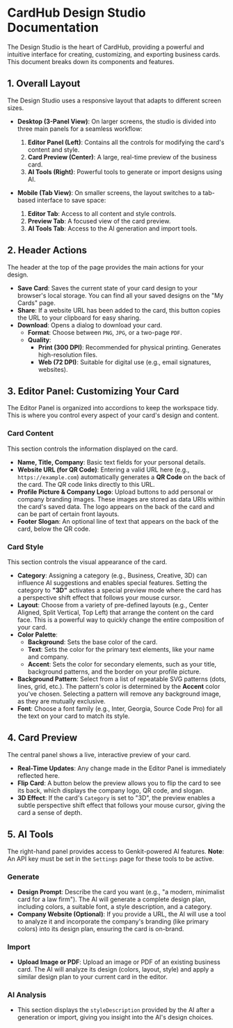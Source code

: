 # CardHub Design Studio Documentation

The Design Studio is the heart of CardHub, providing a powerful and intuitive interface for creating, customizing, and exporting business cards. This document breaks down its components and features.

## 1. Overall Layout

The Design Studio uses a responsive layout that adapts to different screen sizes.

-   **Desktop (3-Panel View)**: On larger screens, the studio is divided into three main panels for a seamless workflow:
    1.  **Editor Panel (Left)**: Contains all the controls for modifying the card's content and style.
    2.  **Card Preview (Center)**: A large, real-time preview of the business card.
    3.  **AI Tools (Right)**: Powerful tools to generate or import designs using AI.

-   **Mobile (Tab View)**: On smaller screens, the layout switches to a tab-based interface to save space:
    1.  **Editor Tab**: Access to all content and style controls.
    2.  **Preview Tab**: A focused view of the card preview.
    3.  **AI Tools Tab**: Access to the AI generation and import tools.

## 2. Header Actions

The header at the top of the page provides the main actions for your design.

-   **Save Card**: Saves the current state of your card design to your browser's local storage. You can find all your saved designs on the "My Cards" page.
-   **Share**: If a website URL has been added to the card, this button copies the URL to your clipboard for easy sharing.
-   **Download**: Opens a dialog to download your card.
    -   **Format**: Choose between `PNG`, `JPG`, or a two-page `PDF`.
    -   **Quality**:
        -   **Print (300 DPI)**: Recommended for physical printing. Generates high-resolution files.
        -   **Web (72 DPI)**: Suitable for digital use (e.g., email signatures, websites).

## 3. Editor Panel: Customizing Your Card

The Editor Panel is organized into accordions to keep the workspace tidy. This is where you control every aspect of your card's design and content.

### Card Content

This section controls the information displayed on the card.

-   **Name, Title, Company**: Basic text fields for your personal details.
-   **Website URL (for QR Code)**: Entering a valid URL here (e.g., `https://example.com`) automatically generates a **QR Code** on the back of the card. The QR code links directly to this URL.
-   **Profile Picture & Company Logo**: Upload buttons to add personal or company branding images. These images are stored as data URIs within the card's saved data. The logo appears on the back of the card and can be part of certain front layouts.
-   **Footer Slogan**: An optional line of text that appears on the back of the card, below the QR code.

### Card Style

This section controls the visual appearance of the card.

-   **Category**: Assigning a category (e.g., Business, Creative, 3D) can influence AI suggestions and enables special features. Setting the category to **"3D"** activates a special preview mode where the card has a perspective shift effect that follows your mouse cursor.
-   **Layout**: Choose from a variety of pre-defined layouts (e.g., Center Aligned, Split Vertical, Top Left) that arrange the content on the card face. This is a powerful way to quickly change the entire composition of your card.
-   **Color Palette**:
    -   **Background**: Sets the base color of the card.
    -   **Text**: Sets the color for the primary text elements, like your name and company.
    -   **Accent**: Sets the color for secondary elements, such as your title, background patterns, and the border on your profile picture.
-   **Background Pattern**: Select from a list of repeatable SVG patterns (dots, lines, grid, etc.). The pattern's color is determined by the **Accent** color you've chosen. Selecting a pattern will remove any background image, as they are mutually exclusive.
-   **Font**: Choose a font family (e.g., Inter, Georgia, Source Code Pro) for all the text on your card to match its style.

## 4. Card Preview

The central panel shows a live, interactive preview of your card.

-   **Real-Time Updates**: Any change made in the Editor Panel is immediately reflected here.
-   **Flip Card**: A button below the preview allows you to flip the card to see its back, which displays the company logo, QR code, and slogan.
-   **3D Effect**: If the card's `Category` is set to "3D", the preview enables a subtle perspective shift effect that follows your mouse cursor, giving the card a sense of depth.

## 5. AI Tools

The right-hand panel provides access to Genkit-powered AI features. **Note**: An API key must be set in the `Settings` page for these tools to be active.

### Generate

-   **Design Prompt**: Describe the card you want (e.g., "a modern, minimalist card for a law firm"). The AI will generate a complete design plan, including colors, a suitable font, a style description, and a category.
-   **Company Website (Optional)**: If you provide a URL, the AI will use a tool to analyze it and incorporate the company's branding (like primary colors) into its design plan, ensuring the card is on-brand.

### Import

-   **Upload Image or PDF**: Upload an image or PDF of an existing business card. The AI will analyze its design (colors, layout, style) and apply a similar design plan to your current card in the editor.

### AI Analysis

-   This section displays the `styleDescription` provided by the AI after a generation or import, giving you insight into the AI's design choices.
